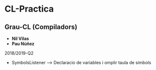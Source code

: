 # CL-Practica
## Grau-CL (Compiladors)

+ **Nil Vilas**
+ **Pau Núñez**

2018/2019-Q2

+ SymbolsListener --> Declaracio de variables i omplir taula de simbols

